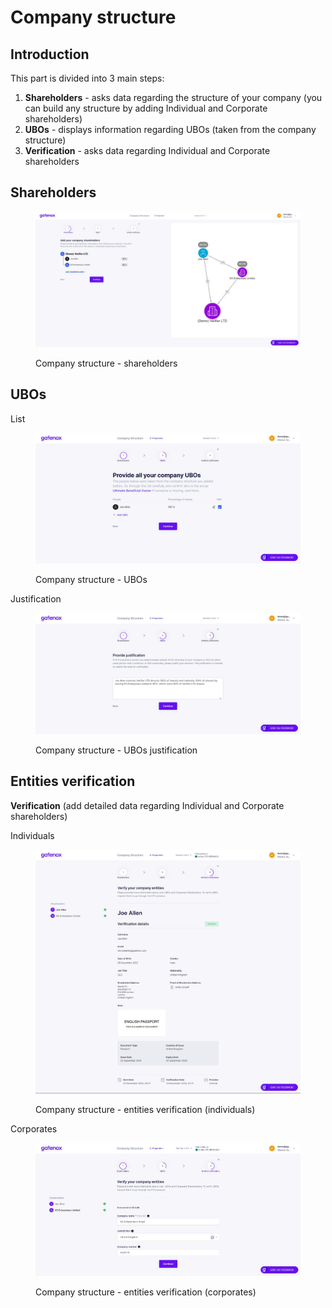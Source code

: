 # Company structure

## Introduction

This part is divided into 3 main steps:

1. **Shareholders** - asks data regarding the structure of your company (you can build any structure by adding Individual and Corporate shareholders)
2. **UBOs** - displays information regarding UBOs (taken from the company structure)
3. **Verification** - asks data regarding Individual and Corporate shareholders

## **Shareholders**

<figure><img src="../../.gitbook/assets/cs_shareholders_structure.png" alt="Company structure - shareholders"><figcaption><p>Company structure - shareholders</p></figcaption></figure>

## **UBOs**

List

<figure><img src="../../.gitbook/assets/cs_UBO.png" alt="Company structure - UBOs"><figcaption><p>Company structure - UBOs</p></figcaption></figure>

Justification

<figure><img src="../../.gitbook/assets/cs_UBO2.png" alt="Company structure - UBOs justification"><figcaption><p>Company structure - UBOs justification</p></figcaption></figure>

## **Entities verification**

**Verification** (add detailed data regarding Individual and Corporate shareholders)

Individuals

<figure><img src="../../.gitbook/assets/cs_individual_verification.png" alt="Company structure - entities verification (individuals)"><figcaption><p>Company structure - entities verification (individuals)</p></figcaption></figure>

Corporates

<figure><img src="../../.gitbook/assets/cs_corporate_verification (1).png" alt="Company structure - entities verification (corporates)"><figcaption><p>Company structure - entities verification (corporates)</p></figcaption></figure>

